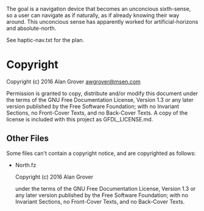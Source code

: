 The goal is a navigation device that becomes an unconcious sixth-sense, so a user can navigate as if naturally, as if already knowing their way around. This unconcious sense has apparently worked for artificial-horizons and absolute-north.

See haptic-nav.txt for the plan.


# Copyright

Copyright (c)  2016 Alan Grover <awgrover@msen.com>

Permission is granted to copy, distribute and/or modify this document
under the terms of the GNU Free Documentation License, Version 1.3
or any later version published by the Free Software Foundation;
with no Invariant Sections, no Front-Cover Texts, and no Back-Cover
Texts.  A copy of the license is included with this project as GFDL_LICENSE.md.

## Other Files

Some files can't contain a copyright notice, and are copyrighted as follows:

* North.fz 

    Copyright (c)  2016 Alan Grover

    under the terms of the GNU Free Documentation License, Version 1.3
    or any later version published by the Free Software Foundation;
    with no Invariant Sections, no Front-Cover Texts, and no Back-Cover
    Texts.
